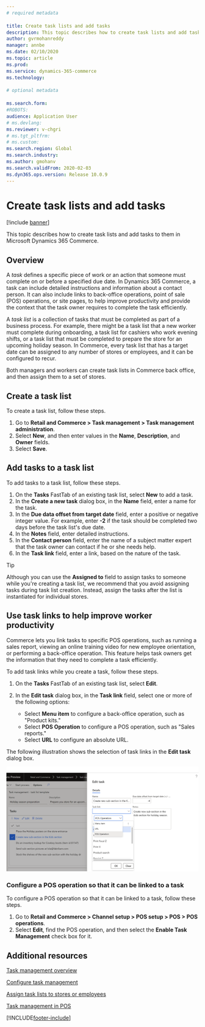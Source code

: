 ```yaml
---
# required metadata

title: Create task lists and add tasks
description: This topic describes how to create task lists and add tasks to them in Microsoft Dynamics 365 Commerce.
author: gvrmohanreddy
manager: annbe
ms.date: 02/10/2020
ms.topic: article
ms.prod: 
ms.service: dynamics-365-commerce
ms.technology: 

# optional metadata

ms.search.form:  
#ROBOTS: 
audience: Application User
# ms.devlang: 
ms.reviewer: v-chgri
# ms.tgt_pltfrm: 
# ms.custom: 
ms.search.region: Global
ms.search.industry: 
ms.author: gmohanv
ms.search.validFrom: 2020-02-03
ms.dyn365.ops.version: Release 10.0.9
---
```


# Create task lists and add tasks

[!include [banner](includes/banner.md)]

This topic describes how to create task lists and add tasks to them in Microsoft Dynamics 365 Commerce.

## Overview

A *task* defines a specific piece of work or an action that someone must complete on or before a specified due date. In Dynamics 365 Commerce, a task can include detailed instructions and information about a contact person. It can also include links to back-office operations, point of sale (POS) operations, or site pages, to help improve productivity and provide the context that the task owner requires to complete the task efficiently.

A *task list* is a collection of tasks that must be completed as part of a business process. For example, there might be a task list that a new worker must complete during onboarding, a task list for cashiers who work evening shifts, or a task list that must be completed to prepare the store for an upcoming holiday season. In Commerce, every task list that has a target date can be assigned to any number of stores or employees, and it can be configured to recur.

Both managers and workers can create task lists in Commerce back office, and then assign them to a set of stores.

## Create a task list

To create a task list, follow these steps.

1. Go to **Retail and Commerce \> Task management \> Task management administration**.
1. Select **New**, and then enter values in the **Name**, **Description**, and **Owner** fields.
1. Select **Save**.

## Add tasks to a task list

To add tasks to a task list, follow these steps.
 
1. On the **Tasks** FastTab of an existing task list, select **New** to add a task.
1. In the **Create a new task** dialog box, in the **Name** field, enter a name for the task.
1. In the **Due data offset from target date** field, enter a positive or negative integer value. For example, enter **-2** if the task should be completed two days before the task list's due date.
1. In the **Notes** field, enter detailed instructions.
1. In the **Contact person** field, enter the name of a subject matter expert that the task owner can contact if he or she needs help.
1. In the **Task link** field, enter a link, based on the nature of the task.

> [!TIP]
> Although you can use the **Assigned to** field to assign tasks to someone while you're creating a task list, we recommend that you avoid assigning tasks during task list creation. Instead, assign the tasks after the list is instantiated for individual stores.

## Use task links to help improve worker productivity

Commerce lets you link tasks to specific POS operations, such as running a sales report, viewing an online training video for new employee orientation, or performing a back-office operation. This feature helps task owners get the information that they need to complete a task efficiently.

To add task links while you create a task, follow these steps.

1. On the **Tasks** FastTab of an existing task list, select **Edit**.
1. In the **Edit task** dialog box, in the **Task link** field, select one or more of the following options:

    - Select **Menu item** to configure a back-office operation, such as "Product kits."
    - Select **POS Operation** to configure a POS operation, such as "Sales reports."
    - Select **URL** to configure an absolute URL.

The following illustration shows the selection of task links in the **Edit task** dialog box.

![Selecting task links in the Edit task dialog box](media/HQ-POS-Tasks-Linking.png)

### Configure a POS operation so that it can be linked to a task

To configure a POS operation so that it can be linked to a task, follow these steps.

1. Go to **Retail and Commerce \> Channel setup \> POS setup \> POS \> POS operations**.
1. Select **Edit**, find the POS operation, and then select the **Enable Task Management** check box for it.

## Additional resources

[Task management overview](task-mgmt-overview.md)

[Configure task management](task-mgmt-configure.md)

[Assign task lists to stores or employees](task-mgmt-assign-lists.md)

[Task management in POS](task-mgmt-POS.md)


[!INCLUDE[footer-include](../includes/footer-banner.md)]